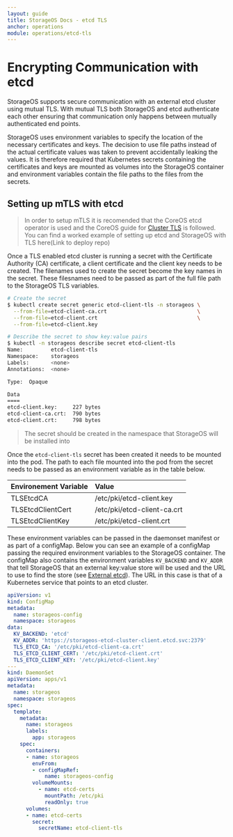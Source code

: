 ```yaml
---
layout: guide
title: StorageOS Docs - etcd TLS
anchor: operations
module: operations/etcd-tls
---
```


# Encrypting Communication with etcd

StorageOS supports secure communication with an external etcd cluster using
mutual TLS. With mutual TLS both StorageOS and etcd authenticate each other
ensuring that communication only happens between mutually authenticated end
points.

StorageOS uses environment variables to specify the location of the necessary
certificates and keys. The decision to use file paths instead of the actual
certificate values was taken to prevent accidentally leaking the values. It is
therefore required that Kubernetes secrets containing the certificates and keys
are mounted as volumes into the StorageOS container and environment variables
contain the file paths to the files from the secrets.

## Setting up mTLS with etcd

>In order to setup mTLS it is recomended that the CoreOS etcd operator is used
>and the CoreOS guide for [Cluster
>TLS](https://github.com/coreos/etcd-operator/blob/master/doc/user/cluster_tls.md)
>is followed. You can find a worked example of setting up etcd and StorageOS
>with TLS here(Link to deploy repo)

Once a TLS enabled etcd cluster is running a secret with the Certificate
Authority (CA) certificate, a client certificate and the client key needs to be
created. The filenames used to create the secret become the key names in the
secret. These filesnames need to be passed as part of the full file path to the
StorageOS TLS variables.

```bash
# Create the secret
$ kubectl create secret generic etcd-client-tls -n storageos \
  --from-file=etcd-client-ca.crt                             \
  --from-file=etcd-client.crt                                \
  --from-file=etcd-client.key

# Describe the secret to show key:value pairs
$ kubectl -n storageos describe secret etcd-client-tls
Name:         etcd-client-tls
Namespace:    storageos
Labels:       <none>
Annotations:  <none>

Type:  Opaque

Data
====
etcd-client.key:     227 bytes
etcd-client-ca.crt:  790 bytes
etcd-client.crt:     798 bytes
```
> The secret should be created in the namespace that StorageOS will be
> installed into

Once the `etcd-client-tls` secret has been created it needs to be mounted into
the pod. The path to each file mounted into the pod from the secret needs to be
passed as an environment variable as in the table below.

| Environement Variable | Value                         |
| :------------------   | :---------------------------- |
| TLSEtcdCA             | /etc/pki/etcd-client.key      |
| TLSEtcdClientCert     | /etc/pki/etcd-client-ca.crt   |
| TLSEtcdClientKey      | /etc/pki/etcd-client.crt      |

These environment variables can be passed in the daemonset manifest or as part
of a configMap. Below you can see an example of a configMap passing the
required environment variables to the StorageOS container. The configMap also
contains the environment variables `KV_BACKEND` and `KV_ADDR` that tell
StorageOS that an external key:value store will be used and the URL to use to
find the store (see [External etcd](/docs/operations/external-etcd)). The URL
in this case is that of a Kubernetes service that points to an etcd cluster.

```yaml
apiVersion: v1
kind: ConfigMap
metadata:
  name: storageos-config
  namespace: storageos
data:
  KV_BACKEND: 'etcd'
  KV_ADDR: 'https://storageos-etcd-cluster-client.etcd.svc:2379'
  TLS_ETCD_CA: '/etc/pki/etcd-client-ca.crt'
  TLS_ETCD_CLIENT_CERT: '/etc/pki/etcd-client.crt'
  TLS_ETCD_CLIENT_KEY: '/etc/pki/etcd-client.key'
---
kind: DaemonSet
apiVersion: apps/v1
metadata:
  name: storageos
  namespace: storageos
spec:
  template:
    metadata:
      name: storageos
      labels:
        app: storageos
    spec:
      containers:
      - name: storageos
        envFrom:
        - configMapRef:
            name: storageos-config
        volumeMounts:
          - name: etcd-certs
            mountPath: /etc/pki
            readOnly: true
      volumes:
      - name: etcd-certs
        secret:
          secretName: etcd-client-tls
```

